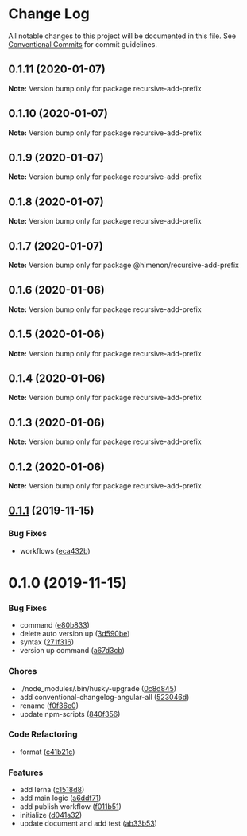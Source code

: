 # Change Log

All notable changes to this project will be documented in this file.
See [Conventional Commits](https://conventionalcommits.org) for commit guidelines.

<a name="0.1.11"></a>
## 0.1.11 (2020-01-07)

**Note:** Version bump only for package recursive-add-prefix





<a name="0.1.10"></a>
## 0.1.10 (2020-01-07)

**Note:** Version bump only for package recursive-add-prefix





<a name="0.1.9"></a>
## 0.1.9 (2020-01-07)

**Note:** Version bump only for package recursive-add-prefix





<a name="0.1.8"></a>
## 0.1.8 (2020-01-07)

**Note:** Version bump only for package recursive-add-prefix





<a name="0.1.7"></a>
## 0.1.7 (2020-01-07)

**Note:** Version bump only for package @himenon/recursive-add-prefix





<a name="0.1.6"></a>
## 0.1.6 (2020-01-06)

**Note:** Version bump only for package recursive-add-prefix





<a name="0.1.5"></a>
## 0.1.5 (2020-01-06)

**Note:** Version bump only for package recursive-add-prefix





<a name="0.1.4"></a>
## 0.1.4 (2020-01-06)

**Note:** Version bump only for package recursive-add-prefix





<a name="0.1.3"></a>
## 0.1.3 (2020-01-06)

**Note:** Version bump only for package recursive-add-prefix





<a name="0.1.2"></a>
## 0.1.2 (2020-01-06)

**Note:** Version bump only for package recursive-add-prefix





<a name="0.1.1"></a>
## [0.1.1](http://recursive-add-prefix/compare/recursive-add-prefix@0.1.0...recursive-add-prefix@0.1.1) (2019-11-15)


### Bug Fixes

* workflows ([eca432b](http://recursive-add-prefix/commits/eca432b))





<a name="0.1.0"></a>
# 0.1.0 (2019-11-15)


### Bug Fixes

* command ([e80b833](http://recursive-add-prefix/commits/e80b833))
* delete auto version up ([3d590be](http://recursive-add-prefix/commits/3d590be))
* syntax ([271f316](http://recursive-add-prefix/commits/271f316))
* version up command ([a67d3cb](http://recursive-add-prefix/commits/a67d3cb))


### Chores

* ./node_modules/.bin/husky-upgrade ([0c8d845](http://recursive-add-prefix/commits/0c8d845))
* add conventional-changelog-angular-all ([523046d](http://recursive-add-prefix/commits/523046d))
* rename ([f0f36e0](http://recursive-add-prefix/commits/f0f36e0))
* update npm-scripts ([840f356](http://recursive-add-prefix/commits/840f356))


### Code Refactoring

* format ([c41b21c](http://recursive-add-prefix/commits/c41b21c))


### Features

* add lerna ([c1518d8](http://recursive-add-prefix/commits/c1518d8))
* add main logic ([a6ddf71](http://recursive-add-prefix/commits/a6ddf71))
* add publish workflow ([f011b51](http://recursive-add-prefix/commits/f011b51))
* initialize ([d041a32](http://recursive-add-prefix/commits/d041a32))
* update document and add test ([ab33b53](http://recursive-add-prefix/commits/ab33b53))
